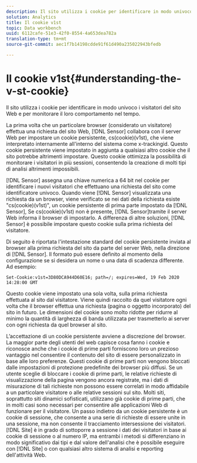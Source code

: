 ```yaml
---
description: Il sito utilizza i cookie per identificare in modo univoco i visitatori del sito Web e per monitorare il loro comportamento nel tempo.
solution: Analytics
title: Il cookie v1st
topic: Data workbench
uuid: 6112cafe-51e3-42f0-8554-4a653dea782a
translation-type: tm+mt
source-git-commit: aec1f7b14198cdde91f61d490a235022943bfedb

---
```



# Il cookie v1st{#understanding-the-v-st-cookie}

Il sito utilizza i cookie per identificare in modo univoco i visitatori del sito Web e per monitorare il loro comportamento nel tempo.

La prima volta che un particolare browser (considerato un visitatore) effettua una richiesta del sito Web, [!DNL Sensor] collabora con il server Web per impostare un cookie persistente, cs(cookie)(v1st), che viene interpretato internamente all&#39;interno del sistema come x-trackingid. Questo cookie persistente viene impostato in aggiunta a qualsiasi altro cookie che il sito potrebbe altrimenti impostare. Questo cookie ottimizza la possibilità di monitorare i visitatori in più sessioni, consentendo la creazione di molti tipi di analisi altrimenti impossibili.

[!DNL Sensor] assegna una chiave numerica a 64 bit nel cookie per identificare i nuovi visitatori che effettuano una richiesta del sito come identificatore univoco. Quando viene [!DNL Sensor] visualizzata una richiesta da un browser, viene verificato se nei dati della richiesta esiste &quot;cs(cookie)(v1st)&quot;, un cookie persistente di prima parte impostato da [!DNL Sensor], Se cs(cookie)(v1st) non è presente, [!DNL Sensor]tramite il server Web informa il browser di impostarlo. A differenza di altre soluzioni, [!DNL Sensor] è possibile impostare questo cookie sulla prima richiesta del visitatore.

Di seguito è riportata l&#39;intestazione standard del cookie persistente inviata al browser alla prima richiesta del sito da parte del server Web, nella direzione di [!DNL Sensor]. Il formato può essere definito al momento della configurazione se si desidera un nome o una data di scadenza differente. Ad esempio:

```
Set-Cookie:v1st=3D80DCA944D60E16; path=/; expires=Wed, 19 Feb 2020 14:28:00 GMT
```

Questo cookie viene impostato una sola volta, sulla prima richiesta effettuata al sito dal visitatore. Viene quindi raccolto da quel visitatore ogni volta che il browser effettua una richiesta (pagina o oggetto incorporato) del sito in futuro. Le dimensioni del cookie sono molto ridotte per ridurre al minimo la quantità di larghezza di banda utilizzata per trasmetterlo ai server con ogni richiesta da quel browser al sito.

L’accettazione di un cookie persistente avviene a discrezione del browser. La maggior parte degli utenti del web capisce cosa fanno i cookie e riconosce anche che i cookie di prime parti forniscono loro un prezioso vantaggio nel consentire il contenuto del sito di essere personalizzato in base alle loro preferenze. Questi cookie di prime parti non vengono bloccati dalle impostazioni di protezione predefinite dei browser più diffusi. Se un utente sceglie di bloccare i cookie di prime parti, le relative richieste di visualizzazione della pagina vengono ancora registrate, ma i dati di misurazione di tali richieste non possono essere correlati in modo affidabile a un particolare visitatore o alle relative sessioni sul sito. Molti siti, soprattutto siti dinamici sofisticati, utilizzano già cookie di prime parti, che in molti casi sono necessari per consentire alle applicazioni Web di funzionare per il visitatore. Un passo indietro da un cookie persistente è un cookie di sessione, che consente a una serie di richieste di essere unite in una sessione, ma non consente il tracciamento intersessione dei visitatori. [!DNL Site] è in grado di sottoporre a sessione i dati dei visitatori in base ai cookie di sessione o al numero IP, ma entrambi i metodi si differenziano in modo significativo dai tipi e dal valore dell&#39;analisi che è possibile eseguire con [!DNL Site] o con qualsiasi altro sistema di analisi e reporting dell&#39;attività Web.
